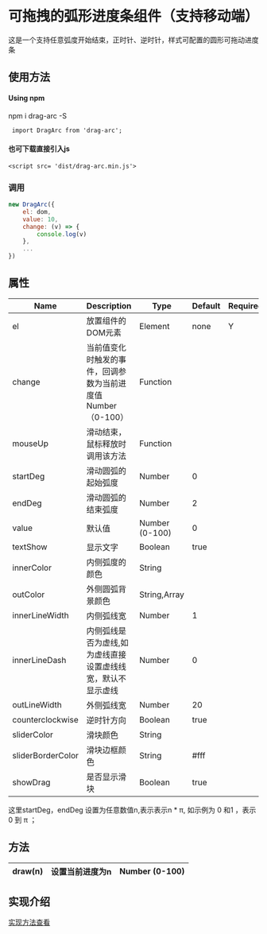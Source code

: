 <!--
 * @Author       : your name
 * @Date         : 2020-07-01 10:06:43
 * @LastEditTime : 2020-07-20 11:24:18
 * @LastEditors  : Please set LastEditors
 * @Description  : In User Settings Edit
 * @FilePath     : \canvas-arc-draw\README.md
--> 

# 可拖拽的弧形进度条组件（支持移动端）

这是一个支持任意弧度开始结束，正时针、逆时针，样式可配置的圆形可拖动进度条


## 使用方法


#### Using npm
npm i drag-arc -S

```
 import DragArc from 'drag-arc';
```

#### 也可下载直接引入js

```
<script src= 'dist/drag-arc.min.js'>
```

### 调用

```js
new DragArc({
    el: dom,
    value: 10,
    change: (v) => {
        console.log(v)
    },
    ...
})
```

## 属性


| Name | Description | Type | Default | Required |
| - | - | - | - | - |
| el | 放置组件的DOM元素 | Element | none | Y |
| change| 当前值变化时触发的事件，回调参数为当前进度值Number（0-100）| Function |
| mouseUp| 滑动结束，鼠标释放时调用该方法 | Function |
| startDeg | 滑动圆弧的起始弧度 | Number| 0 |
| endDeg | 滑动圆弧的结束弧度 |Number | 2 |
| value | 默认值 | Number (0-100) | 0 | 
| textShow | 显示文字 | Boolean | true | 
| innerColor | 内侧弧度的颜色 | String | 
| outColor | 外侧圆弧背景颜色 | String,Array |
| innerLineWidth | 内侧弧线宽 | Number | 1 |
| innerLineDash | 内侧弧线是否为虚线,如为虚线直接设置虚线线宽，默认不显示虚线 | Number | 0 |
| outLineWidth  |  外侧弧线宽 |  Number | 20 |
|  counterclockwise | 逆时针方向 | Boolean | true |
| sliderColor  | 滑块颜色  | String | 
|  sliderBorderColor | 滑块边框颜色  | String | #fff|
| showDrag | 是否显示滑块 | Boolean | true |


这里startDeg，endDeg 设置为任意数值n,表示表示n *  π, 如示例为 0 和1 ，表示0 到 π ；


## 方法

| draw(n) | 设置当前进度为n | Number (0-100) |
| - | - | - |

## 实现介绍

[实现方法查看](https://www.cnblogs.com/pangys/p/13201808.html)
